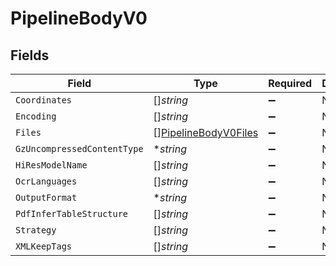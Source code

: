 # PipelineBodyV0


## Fields

| Field                                                               | Type                                                                | Required                                                            | Description                                                         |
| ------------------------------------------------------------------- | ------------------------------------------------------------------- | ------------------------------------------------------------------- | ------------------------------------------------------------------- |
| `Coordinates`                                                       | []*string*                                                          | :heavy_minus_sign:                                                  | N/A                                                                 |
| `Encoding`                                                          | []*string*                                                          | :heavy_minus_sign:                                                  | N/A                                                                 |
| `Files`                                                             | [][PipelineBodyV0Files](../../models/shared/pipelinebodyv0files.md) | :heavy_minus_sign:                                                  | N/A                                                                 |
| `GzUncompressedContentType`                                         | **string*                                                           | :heavy_minus_sign:                                                  | N/A                                                                 |
| `HiResModelName`                                                    | []*string*                                                          | :heavy_minus_sign:                                                  | N/A                                                                 |
| `OcrLanguages`                                                      | []*string*                                                          | :heavy_minus_sign:                                                  | N/A                                                                 |
| `OutputFormat`                                                      | **string*                                                           | :heavy_minus_sign:                                                  | N/A                                                                 |
| `PdfInferTableStructure`                                            | []*string*                                                          | :heavy_minus_sign:                                                  | N/A                                                                 |
| `Strategy`                                                          | []*string*                                                          | :heavy_minus_sign:                                                  | N/A                                                                 |
| `XMLKeepTags`                                                       | []*string*                                                          | :heavy_minus_sign:                                                  | N/A                                                                 |